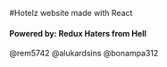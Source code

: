 #Hotelz website made with React

#### Powered by: Redux Haters from Hell

@rem5742
@alukardsins
@bonampa312
